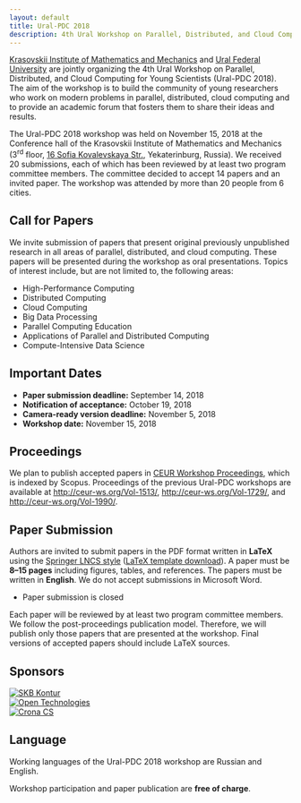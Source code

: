 ```yaml
---
layout: default
title: Ural-PDC 2018
description: 4th Ural Workshop on Parallel, Distributed, and Cloud Computing for Young Scientists (Ural-PDC 2018).
---
```


[Krasovskii Institute of Mathematics and Mechanics](http://www.imm.uran.ru/eng) and [Ural Federal University](https://urfu.ru/en/) are jointly organizing the 4th Ural Workshop on Parallel, Distributed, and Cloud Computing for Young Scientists (Ural-PDC 2018). The aim of the workshop is to build the community of young researchers who work on modern problems in parallel, distributed, cloud computing and to provide an academic forum that fosters them to share their ideas and results.

The Ural-PDC 2018 workshop was held on November 15, 2018 at the Conference hall of the Krasovskii Institute of Mathematics and Mechanics (3<sup>rd</sup> floor, [16 Sofia Kovalevskaya Str.](https://2gis.ru/ekaterinburg/firm/1267165676521629), Yekaterinburg, Russia). We received 20 submissions, each of which has been reviewed by at least two program committee members. The committee decided to accept 14 papers and an invited paper. The workshop was attended by more than 20 people from 6 cities.

## Call for Papers

We invite submission of papers that present original previously unpublished research in all areas of parallel, distributed, and cloud computing. These papers will be presented during the workshop as oral presentations. Topics of interest include, but are not limited to, the following areas:

* High-Performance Computing
* Distributed Computing
* Cloud Computing
* Big Data Processing
* Parallel Computing Education
* Applications of Parallel and Distributed Computing
* Compute-Intensive Data Science

## Important Dates

* **Paper submission deadline:** September 14, 2018
* **Notification of acceptance:** October 19, 2018
* **Camera-ready version deadline:** November 5, 2018
* **Workshop date:** November 15, 2018

## Proceedings

We plan to publish accepted papers in [CEUR Workshop Proceedings](http://ceur-ws.org/), which is indexed by Scopus. Proceedings of the previous Ural-PDC workshops are available at <http://ceur-ws.org/Vol-1513/>, <http://ceur-ws.org/Vol-1729/>, and <http://ceur-ws.org/Vol-1990/>.

## Paper Submission

Authors are invited to submit papers in the PDF format written in **LaTeX** using the [Springer LNCS style](https://www.springer.com/gp/computer-science/lncs/conference-proceedings-guidelines) ([LaTeX template download](ftp://ftp.springernature.com/cs-proceeding/llncs/llncs2e.zip)). A paper must be **8&ndash;15 pages** including figures, tables, and references. The papers must be written in **English**. We do not accept submissions in Microsoft Word.

* Paper submission is closed

Each paper will be reviewed by at least two program committee members. We follow the post-proceedings publication model. Therefore, we will publish only those papers that are presented at the workshop. Final versions of accepted papers should include LaTeX sources.

## Sponsors

<div class="pure-g align-center">
  <div class="pure-u-1 pure-u-md-1-3"><a href="https://kontur.ru/"><img src="https://kontur.ru/theme/ver-451535514/common/images/logo_social.png" alt="SKB Kontur" /></a></div>
  <div class="pure-u-1 pure-u-md-1-3"><a href="https://www.ot.ru/"><img src="http://www.ot.ru/bitrix/templates/.default/markup/i/ot_logo.png" alt="Open Technologies" /></a></div>
  <div class="pure-u-1 pure-u-md-1-3"><a href="http://www.crona.ru/"><img src="http://www.crona.ru/getimg//files/block/6_value.png" alt="Crona CS" /></a></div>
</div>

## Language

Working languages of the Ural-PDC 2018 workshop are Russian and English.

Workshop participation and paper publication are **free of charge**.
